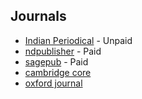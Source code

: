 ## Journals

- [Indian Periodical](http://indianperiodical.com/submissions/) - Unpaid
- [ndpublisher](http://www.ndpublisher.in/ndpjournal.php?j=IJSS) - Paid
- [sagepub](https://journals.sagepub.com/home/cis) - Paid
- [cambridge core](https://www.cambridge.org/core/journals/social-policy-and-society)
- [oxford journal](https://academic.oup.com/sf)
